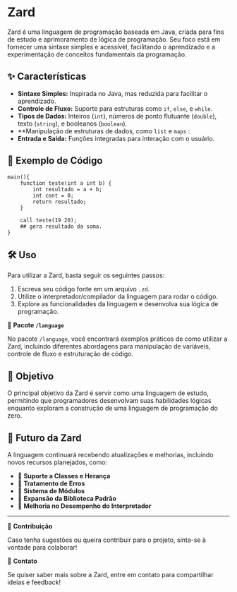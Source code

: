 # Zard

Zard é uma linguagem de programação baseada em Java, criada para fins de estudo e aprimoramento de lógica de programação. Seu foco está em fornecer uma sintaxe simples e acessível, facilitando o aprendizado e a experimentação de conceitos fundamentais da programação.

## ✨ Características

- **Sintaxe Simples:** Inspirada no Java, mas reduzida para facilitar o aprendizado.
- **Controle de Fluxo:** Suporte para estruturas como `if`, `else`, e `while`.
- **Tipos de Dados:** Inteiros (`int`), números de ponto flutuante (`double`), texto (`string`), e booleanos (`boolean`).
- **Manipulação de estruturas de dados, como `list` e `maps` :
- **Entrada e Saída:** Funções integradas para interação com o usuário.

## 📝 Exemplo de Código

```zard
main(){
    function teste(int a int b) {
        int resultado = a + b;
        int cont = 0;
        return resultado;
    }
    
    call teste(19 20);
    ## gera resultado da soma.
}
```

## 🛠 Uso

Para utilizar a Zard, basta seguir os seguintes passos:

1. Escreva seu código fonte em um arquivo `.zd`.
2. Utilize o interpretador/compilador da linguagem para rodar o código.
3. Explore as funcionalidades da linguagem e desenvolva sua lógica de programação.

📂 **Pacote `/language`**

No pacote `/language`, você encontrará exemplos práticos de como utilizar a Zard, incluindo diferentes abordagens para manipulação de variáveis, controle de fluxo e estruturação de código.

## 💎 Objetivo

O principal objetivo da Zard é servir como uma linguagem de estudo, permitindo que programadores desenvolvam suas habilidades lógicas enquanto exploram a construção de uma linguagem de programação do zero.

## 🚀 Futuro da Zard

A linguagem continuará recebendo atualizações e melhorias, incluindo novos recursos planejados, como:

- 📌 **Suporte a Classes e Herança**
- 🔧 **Tratamento de Erros**
- 🔄 **Sistema de Módulos**
- 📜 **Expansão da Biblioteca Padrão**
- 🚀 **Melhoria no Desempenho do Interpretador**

---

🔗 **Contribuição**

Caso tenha sugestões ou queira contribuir para o projeto, sinta-se à vontade para colaborar!

📧 **Contato**

Se quiser saber mais sobre a Zard, entre em contato para compartilhar ideias e feedback!

